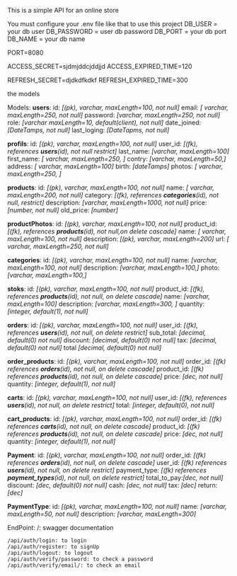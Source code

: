 This is a simple API for an online store

You must configure your .env file like that to use this project
DB_USER = your db user
DB_PASSWORD = user db password
DB_PORT = your db port
DB_NAME = your db name

PORT=8080

ACCESS_SECRET=sjdmjddcjddjjd
ACCESS_EXPIRED_TIME=120

REFRESH_SECRET=djdkdfkdkf
REFRESH_EXPIRED_TIME=300

the models

Models:
**users**:
    id: _[(pk), varchar, maxLength=100, not null]_
    email: _[ varchar, maxLength=250, not null]_
    password: _[varchar, maxLength=250, not null]_
    role: _[varchar maxLength=10, default(client), not null]_
    date_joined: _[DateTamps, not null]_
    last_loging: _[DateTapms, not null]_

**profils**:
    id: _[(pk), varchar, maxLength=100, not null]_
    user_id: _[(fk), references **users**(id), not null restrict]_
    last_name: _[varchar, maxLength=100]_
    first_name: _[ varchar, maxLength=250, ]_
    contry: _[varchar, maxLength=50,]_
    address: _[ varchar, maxLength=100]_
    birth: _[dateTamps]_
    photos:  _[ varchar, maxLength=250, ]_

**products**:
    id:  _[(pk), varchar, maxLength=100, not null]_
    name:  _[ varchar, maxLength=200, not null]_
    category:  _[(fk), references **categories**(id), not null, restrict]_
    description:  _[varchar, maxLength=1000, not null]_
    price:  _[number, not null]_
    old_price: _[number]_

**productPhotos**:
    id: _[(pk), varchar, maxLength=100, not null]_
    product_id:  _[(fk), references **products**(id), not null,on delete cascade]_
    name:  _[ varchar, maxLength=100, not null]_
    description:  _[(pk), varchar, maxLength=200]_
    url:  _[ varchar, maxLength=250, not null]_

**categories**:
    id:  _[(pk), varchar, maxLength=100, not null]_
    name:  _[varchar, maxLength=100, not null]_
    description:  _[varchar, maxLength=100,]_
    photo:  _[varchar, maxLength=100,]_

**stoks**:
    id: _[(pk), varchar, maxLength=100, not null]_
    product_id:  _[(fk), references **products**(id), not null, on delete cascade]_
    name:  _[varchar, maxLength=100]_
    description:  _[varchar, maxLength=300, ]_
    quantity:  _[integer, default(1), not null]_

**orders**:
    id:  _[(pk), varchar, maxLength=100, not null]_
    user_id:  _[(fk), references **users**(id), not null, on delete restrict]_
    sub_total:  _[decimal, default(0) not null]_
    discount:  _[decimal, default(0) not null]_
    tax:  _[decimal, default(0) not null]_
    total  _[decimal, default(0) not null]_

**order_products**:
    id:  _[(pk), varchar, maxLength=100, not null]_
    order_id:  _[(fk) references **orders**(id), not null, on delete cascade]_
    product_id:  _[(fk) references **products**(id), not null, on delete cascade]_
    price: _[dec, not null]_
    quantity: _[integer, default(1), not null]_

**carts**:
    id:  _[(pk), varchar, maxLength=100, not null]_
    user_id:  _[(fk), references **users**(id), not null, on delete restrict]_
    total: _[integer, default(0), not null]_

**cart_products**:
     id:  _[(pk), varchar, maxLength=100, not null]_
    order_id:  _[(fk) references **carts**(id), not null, on delete cascade]_
    product_id:  _[(fk) references **products**(id), not null, on delete cascade]_
    price: _[dec, not null]_
    quantity: _[integer, default(1), not null]_

**Payment**:
    id:  _[(pk), varchar, maxLength=100, not null]_
    order_id:  _[(fk) references **orders**(id), not null, on delete cascade]_
    user_id:  _[(fk) references **users**(id), not null, on delete restrict]_
    payment_type:   _[(fk) references **payment_types**(id), not null, on delete restrict]_
    total_to_pay:_[dec, not null]_
    discount: _[dec, default(0) not null]_
    cash: _[dec, not null]_
    tax: _[dec]_
    return: _[dec]_

**PaymentType**:
   id:  _[(pk), varchar, maxLength=100, not null]_
   name: _[varchar, maxLength=50, not null]_
   description:  _[varchar, maxLength=300]_

EndPoint:
    /: swagger documentation

    /api/auth/login: to login
    /api/auth/register: to signUp
    /api/auth/logout: to logout
    /api/auth/verify/password: to check a password
    /api/auth/verify/email/: to check an email

